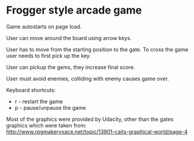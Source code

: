 Frogger style arcade game
===============================

Game autostarts on page load. 

User can move around the board using arrow keys.

User has to move from the starting position to the gate. To cross the game user needs to first pick up the key. 

User can pickup the gems, they increase final score.

User must avoid enemies, colliding with enemy causes game over.

Keyboard shortcuts:
- r - restart the game
- p - pause/unpause the game


Most of the graphics were provided by Udacity, other than the gates graphics which were taken from: http://www.rpgmakervxace.net/topic/13901-caits-graphical-world/page-4